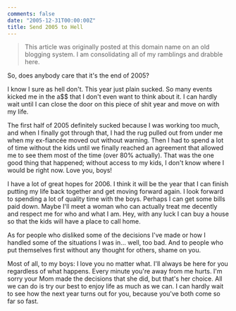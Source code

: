 ```yaml
---
comments: false
date: "2005-12-31T00:00:00Z"
title: Send 2005 to Hell
---
```


> This article was originally posted at this domain name on an old blogging system.  I am consolidating all of my ramblings and drabble here.

So, does anybody care that it's the end of 2005?

I know I sure as hell don't.  This year just plain sucked.  So many events kicked me in the a$$ that I don't even want to think about it.  I can hardly wait until I can close the door on this piece of shit year and move on with my life.

The first half of 2005 definitely sucked because I was working too much, and when I finally got through that, I had the rug pulled out from under me when my ex-fiancée moved out without warning.  Then I had to spend a lot of time without the kids until we finally reached an agreement that allowed me to see them most of the time (over 80% actually).  That was the one good thing that happened; without access to my kids, I don't know where I would be right now.  Love you, boys!

I have a lot of great hopes for 2006.  I think it will be the year that I can finish putting my life back together and get moving forward again.  I look forward to spending a lot of quality time with the boys.  Perhaps I can get some bills paid down.  Maybe I'll meet a woman who can actually treat me decently and respect me for who and what I am. Hey, with any luck I can buy a house so that the kids will have a place to call home.

As for people who disliked some of the decisions I've made or how I handled some of the situations I was in... well, too bad.  And to people who put themselves first without any thought for others, shame on you.

Most of all, to my boys:  I love you no matter what.  I'll always be here for you regardless of what happens.  Every minute you're away from me hurts.  I'm sorry your Mom made the decisions that she did, but that's her choice.  All we can do is try our best to enjoy life as much as we can.  I can hardly wait to see how the next year turns out for you, because you've both come so far so fast.